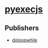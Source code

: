 # [pyexecjs](https://pypi.org/project/pyexecjs)



## Publishers
- [doloopwhile](https://pypi.org/user/doloopwhile)

